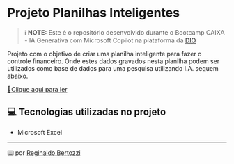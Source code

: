# Projeto Planilhas Inteligentes

 > ℹ️ **NOTE:** Este é o repositório desenvolvido durante o Bootcamp CAIXA - IA Generativa com Microsoft Copilot na plataforma da [DIO](https://dio.me)

Projeto com o objetivo de criar uma planilha inteligente para fazer o controle financeiro. Onde estes dados gravados nesta planilha podem ser utilizados como base de dados para uma pesquisa utilizando I.A. seguem abaixo.

<a href="https://github.com/Reginaldo-Bertozzi/Criando-um-Ebook-com-IA/blob/main/Diamantes%20-%20A%20Perfei%C3%A7%C3%A3o%20sob%20An%C3%A1lise.pdf" title="View PDF now"> 📕Clique aqui para ler</a>
## 💻 Tecnologias utilizadas no projeto

- Microsoft Excel

---

⌨️ por [Reginaldo Bertozzi](https://github.com/Reginaldo-Bertozzi)
